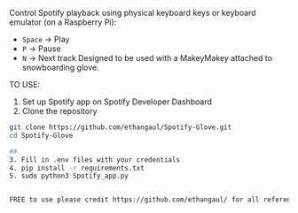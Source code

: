 Control Spotify playback using physical keyboard keys or keyboard emulator (on a Raspberry Pi):
- `Space` → Play
- `P` → Pause
- `N` → Next track
Designed to be used with a MakeyMakey attached to snowboarding glove.

TO USE:
1. Set up Spotify app on Spotify Developer Dashboard
2. Clone the repository

```bash
git clone https://github.com/ethangaul/Spotify-Glove.git
cd Spotify-Glove

##
3. Fill in .env files with your credentials
4. pip install -r requirements.txt
5. sudo python3 Spotify_app.py


FREE to use please credit https://github.com/ethangaul/ for all referencing.
